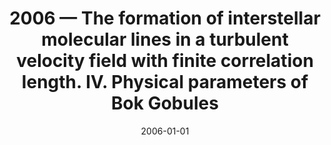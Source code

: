 ---
title: "2006 &mdash; The formation of interstellar molecular lines in a turbulent velocity field with finite correlation length. IV. Physical parameters of Bok Gobules"
collection: publications
refereed: 'yes'
permalink: \publication\2006-01-01-The-formation-of-interstellar-molecular-lines-in-a-turbulent-velocity
date: "2006-01-01"
venue: "Astronomy and Astrophysics"
paperurl: 
link: "https://ui.adsabs.harvard.edu/abs/2006A&A...445..591H"
citation: "Hegmann, M.; Hengel, C.; Röllig, M.; Kegel, W. H., Astronomy and Astrophysics, Volume 445, Issue 2, January II 2006, pp.591-600"
---